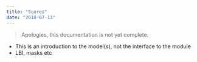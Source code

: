 ```yaml
---
title: "Scores"
date: "2018-07-13"
---
```


> Apologies, this documentation is not yet complete.

* This is an introduction to the model(s), not the interface to the module
* LBI, masks etc
